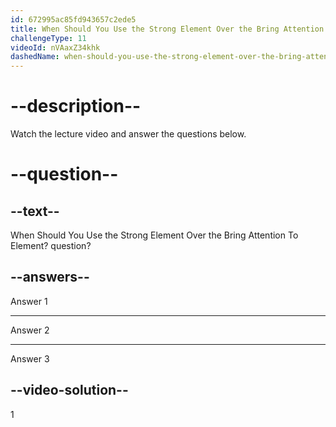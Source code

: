 ```yaml
---
id: 672995ac85fd943657c2ede5
title: When Should You Use the Strong Element Over the Bring Attention To Element?
challengeType: 11
videoId: nVAaxZ34khk
dashedName: when-should-you-use-the-strong-element-over-the-bring-attention-to-element
---
```


# --description--

Watch the lecture video and answer the questions below.

# --question--

## --text--

When Should You Use the Strong Element Over the Bring Attention To Element? question?

## --answers--

Answer 1

---

Answer 2

---

Answer 3

## --video-solution--

1
